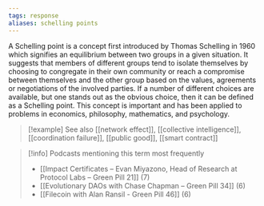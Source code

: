 ```yaml
---
tags: response
aliases: schelling points
---
```


A Schelling point is a concept first introduced by Thomas Schelling in 1960 which signifies an equilibrium between two groups in a given situation. It suggests that members of different groups tend to isolate themselves by choosing to congregate in their own community or reach a compromise between themselves and the other group based on the values, agreements or negotiations of the involved parties. If a number of different choices are available, but one stands out as the obvious choice, then it can be defined as a Schelling point. This concept is important and has been applied to problems in economics, philosophy, mathematics, and psychology.

> [!example] See also
> [[network effect]], [[collective intelligence]], [[coordination failure]], [[public good]], [[smart contract]]

> [!info] Podcasts mentioning this term most frequently
> * [[Impact Certificates – Evan Miyazono, Head of Research at Protocol Labs – Green Pill 21]] (7)
> * [[Evolutionary DAOs with Chase Chapman – Green Pill 34]] (6)
> * [[Filecoin with Alan Ransil - Green Pill 46]] (6)